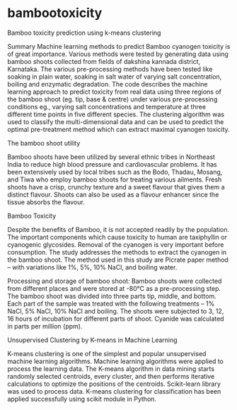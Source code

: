 # bambootoxicity
Bamboo toxicity prediction using k-means clustering

Summary
Machine learning methods to predict Bamboo cyanogen toxicity is of great importance. Various methods were tested by generating data using bamboo shoots collected from fields of dakshina kannada district, Karnataka. The various pre-processing methods have been tested like soaking in plain water, soaking in salt water of varying salt concentration, boiling and enzymatic degradation. The code describes the machine learning approach to predict toxicity from real data using three regions of the bamboo shoot (eg. tip, base & centre) under various pre-processing conditions eg., varying salt concentrations and temperature at three different time points in five different species. The clustering algorithm was used to classify the multi-dimensional data and can be used to predict the optimal pre-treatment method which can extract maximal cyanogen toxicity.


The bamboo shoot utility

Bamboo shoots have been utilized by several ethnic tribes in Northeast India to reduce high blood pressure and cardiovascular problems. It has been extensively used by local tribes such as the Bodo, Thadau, Mosang, and Tiwa who employ bamboo shoots for treating various ailments.
Fresh shoots have a crisp, crunchy texture and a sweet flavour that gives them a distinct flavour. Shoots can also be used as a flavour enhancer since the tissue absorbs the flavour. 


Bamboo Toxicity


Despite the benefits of Bamboo, it is not accepted readily by the population. The important components which cause toxicity to human are taxiphyllin or cyanogenic glycosides. Removal of the cyanogen is very important before consumption. The study addresses the methods to extract the cyanogen in the bamboo shoot. The method used in this study are Picrate paper method – with variations like 1%, 5%, 10% NaCl, and boiling water.


Processing and storage of bamboo shoot:
Bamboo shoots were collected from different places and were stored at -80℃  as a pre-processing step.
The bamboo shoot was divided into three parts tip, middle, and bottom. Each part of the sample was treated with the following treatments – 1% NaCl, 5% NaCl, 10% NaCl and boiling. The shoots were subjected to 3, 12, 16 hours of incubation for different parts of shoot. Cyanide was calculated in parts per million (ppm).


Unsupervised Clustering by K-means in Machine Learning

K-means clustering is one of the simplest and popular unsupervised machine learning algorithms. Machine learning algorithms were applied to process the learning data. The K-means algorithm in data mining starts randomly selected centroids, every cluster, and then performs iterative calculations to optimize the positions of the centroids. Scikit-learn library was used to process data. K-means clustering for classification has been applied successfully using scikit module in Python.

















